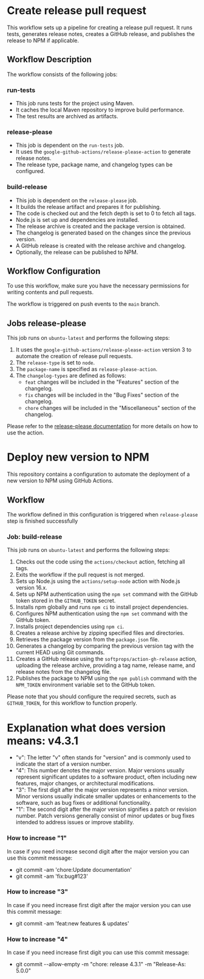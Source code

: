 # Create release pull request

This workflow sets up a pipeline for creating a release pull request. It runs tests, generates release notes, creates a GitHub release, and publishes the release to NPM if applicable.

## Workflow Description

The workflow consists of the following jobs:

### run-tests

- This job runs tests for the project using Maven.
- It caches the local Maven repository to improve build performance.
- The test results are archived as artifacts.

### release-please

- This job is dependent on the `run-tests` job.
- It uses the `google-github-actions/release-please-action` to generate release notes.
- The release type, package name, and changelog types can be configured.

### build-release

- This job is dependent on the `release-please` job.
- It builds the release artifact and prepares it for publishing.
- The code is checked out and the fetch depth is set to 0 to fetch all tags.
- Node.js is set up and dependencies are installed.
- The release archive is created and the package version is obtained.
- The changelog is generated based on the changes since the previous version.
- A GitHub release is created with the release archive and changelog.
- Optionally, the release can be published to NPM.

## Workflow Configuration

To use this workflow, make sure you have the necessary permissions for writing contents and pull requests.

The workflow is triggered on push events to the `main` branch.

## Jobs release-please

This job runs on `ubuntu-latest` and performs the following steps:

1. It uses the `google-github-actions/release-please-action` version 3 to automate the creation of release pull requests.
2. The `release-type` is set to `node`.
3. The `package-name` is specified as `release-please-action`.
4. The `changelog-types` are defined as follows:
   - `feat` changes will be included in the "Features" section of the changelog.
   - `fix` changes will be included in the "Bug Fixes" section of the changelog.
   - `chore` changes will be included in the "Miscellaneous" section of the changelog.

Please refer to the [release-please documentation](https://github.com/google-github-actions/release-please-action) for more details on how to use the action.

# Deploy new version to NPM

This repository contains a configuration to automate the deployment of a new version to NPM using GitHub Actions.

## Workflow

The workflow defined in this configuration is triggered when `release-please` step is finished successfully

### Job: build-release

This job runs on `ubuntu-latest` and performs the following steps:

1. Checks out the code using the `actions/checkout` action, fetching all tags.
2. Exits the workflow if the pull request is not merged.
3. Sets up Node.js using the `actions/setup-node` action with Node.js version 16.x.
4. Sets up NPM authentication using the `npm set` command with the GitHub token stored in the `GITHUB_TOKEN` secret.
5. Installs npm globally and runs `npm ci` to install project dependencies.
6. Configures NPM authentication using the `npm set` command with the GitHub token.
7. Installs project dependencies using `npm ci`.
8. Creates a release archive by zipping specified files and directories.
9. Retrieves the package version from the `package.json` file.
10. Generates a changelog by comparing the previous version tag with the current HEAD using Git commands.
11. Creates a GitHub release using the `softprops/action-gh-release` action, uploading the release archive, providing a tag name, release name, and release notes from the changelog file.
12. Publishes the package to NPM using the `npm publish` command with the `NPM_TOKEN` environment variable set to the GitHub token.

Please note that you should configure the required secrets, such as `GITHUB_TOKEN`, for this workflow to function properly.

# Explanation what does  version means: v4.3.1
- "v": The letter "v" often stands for "version" and is commonly used to indicate the start of a version number.
- "4": This number denotes the major version. Major versions usually represent significant updates to a software product, often including new features, major changes, or architectural modifications.
- "3": The first digit after the major version represents a minor version. Minor versions usually indicate smaller updates or enhancements to the software, such as bug fixes or additional functionality.
- "1": The second digit after the major version signifies a patch or revision number. Patch versions generally consist of minor updates or bug fixes intended to address issues or improve stability.
### How to increase "1"
In case if you need increase second digit after the major version you can use this commit message:
- git commit -am 'chore:Update documentation'
- git commit -am 'fix:bug#123'

### How to increase "3"
In case if you need increase first digit after the major version you can use this commit message:
-  git commit -am 'feat:new features & updates'

### How to increase "4"
In case if you need increase first digit you can use this commit message:
-  git commit --allow-empty -m "chore: release 4.3.1" -m "Release-As: 5.0.0"
